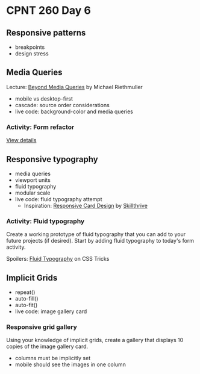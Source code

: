 # CPNT 260 Day 6
## Responsive patterns
- breakpoints
- design stress

## Media Queries
Lecture: [Beyond Media Queries](https://vimeo.com/235428198) by Michael Riethmuller 
- mobile vs desktop-first
- cascade: source order considerations
- live code: background-color and media queries

### Activity: Form refactor
[View details](activities/README.md)

## Responsive typography
- media queries
- viewport units
- fluid typography
- modular scale
- live code: fluid typography attempt
  - Inspiration: [Responsive Card Design](https://youtu.be/qJf8N46OEMk?t=1730) by [Skillthrive](https://www.youtube.com/channel/UCvHKiUI75ytqUcN851fRR2w)

### Activity: Fluid typography
Create a working prototype of fluid typography that you can add to your future projects (if desired). Start by adding fluid typography to today's form activity.

Spoilers: [Fluid Typography](https://css-tricks.com/snippets/css/fluid-typography/) on CSS Tricks

## Implicit Grids
- repeat()
- auto-fill()
- auto-fit()
- live code: image gallery card

### Responsive grid gallery
Using your knowledge of implicit grids, create a gallery that displays 10 copies of the image gallery card.
- columns must be implicitly set
- mobile should see the images in one column